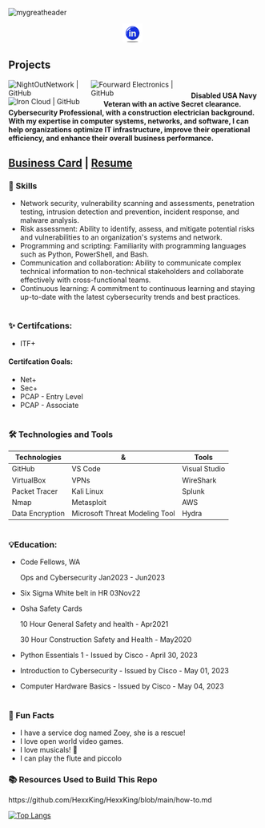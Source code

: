 ![mygreatheader](CyberSecurity.png)

<p align="center">
<a href="https://www.linkedin.com/in/sierra-maldonado/" target="_blank" rel="noopener noreferrer"><img height="38" src="icons8-linkedin-circled-64 (1).png"></a>&nbsp;&nbsp;
</p>


## Projects
<a href="https://github.com/NightOwlNetwork/"><img align="left" src="https://img.shields.io/badge/NightOwlNetwork-black" alt="NightOutNetwork | GitHub " width="165px"/></a> 
<a href="https://github.com/Fourward-Electronics"><img align="left" src="https://img.shields.io/badge/Fourward Electronics-black" alt="Fourward Electronics | GitHub" width="200px"/></a> 
<a href="https://github.com/IronCloudSecurity"><img align="left" src="https://img.shields.io/badge/Iron Cloud Security-black" alt="Iron Cloud | GitHub" width="190px"/></a> 




#
#
#### Disabled USA Navy Veteran with an active Secret clearance. Cybersecurity Professional, with a construction electrician background. With my expertise in computer systems, networks, and software, I can help organizations optimize IT infrastructure, improve their operational efficiency, and enhance their overall business performance.






## [Business Card](https://github.com/Magicwolfes/Magicwolfes/blob/main/Card(1).png)    |     [Resume](https://github.com/Magicwolfes/Magicwolfes/blob/main/Sierra%20Maldonado%20-%20Resume.pdf)

### 🌟 Skills

- Network security, vulnerability scanning and assessments, penetration testing, intrusion detection and prevention,   incident response, and malware analysis.
- Risk assessment: Ability to identify, assess, and mitigate potential risks and vulnerabilities to an organization's systems and network.
- Programming and scripting: Familiarity with programming languages such as Python, PowerShell, and Bash.
- Communication and collaboration: Ability to communicate complex technical information to non-technical stakeholders and collaborate effectively with cross-functional teams.
- Continuous learning: A commitment to continuous learning and staying up-to-date with the latest cybersecurity trends and best practices.
#

### ✨ Certifcations:
- ITF+
#### Certifcation Goals:
- Net+
- Sec+
- PCAP - Entry Level
- PCAP - Associate
#
### 🛠️ Technologies and Tools
| Technologies  | & | Tools |
| ------------- |-------------| -----|
| GitHub | VS Code | Visual Studio | 
| VirtualBox | VPNs | WireShark |
| Packet Tracer | Kali Linux | Splunk |
| Nmap | Metasploit | AWS |
|Data Encryption |  Microsoft Threat Modeling Tool | Hydra |
#
### <h3>💡Education:</h3>
- Code Fellows, WA
    
    Ops and Cybersecurity Jan2023 - Jun2023
- Six Sigma White belt in HR 03Nov22
- Osha Safety Cards

    10 Hour General Safety and health - Apr2021

    30 Hour Construction Safety and Health - May2020
- Python Essentials 1 - Issued by Cisco - April 30, 2023
- Introduction to Cybersecurity - Issued by Cisco - May 01, 2023
- Computer Hardware Basics - Issued by Cisco - May 04, 2023
#
### <h3>🐬 Fun Facts</h3>
- I have a service dog named Zoey, she is a rescue!
- I love open world video games.
- I love musicals! 🎵
- I can play the flute and piccolo

<h3>📚 Resources Used to Build This Repo</h3>
https://github.com/HexxKing/HexxKing/blob/main/how-to.md


 [![Top Langs](https://github-readme-stats.vercel.app/api/top-langs/?username=magicwolfes)](https://github.com/magicwolfes/github-readme-stats)
